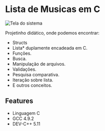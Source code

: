 # Lista de Musicas em C


![Tela do sistema](https://diogoregis.com.br/portifolio/img/Screenshot_6.png)


Projetinho didático, onde podemos encontrar:

- Structs
- Lista* duplamente encadeada em C.
- Funções.
- Busca.
- Manipulação de arquivos.
- Validações.
- Pesquisa comparativa.
- Iteração sobre lista.
- E outros conceitos.

## Features
- Linguagem C
- GCC 4.9.2
- DEV-C++ 5.11
